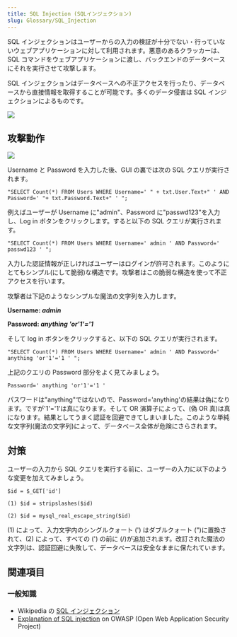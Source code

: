 ```yaml
---
title: SQL Injection (SQLインジェクション)
slug: Glossary/SQL_Injection
---
```


SQL インジェクションはユーザーからの入力の検証が十分でない・行っていないウェブアプリケーションに対して利用されます。悪意のあるクラッカーは、SQL コマンドをウェブアプリケーションに渡し、バックエンドのデータベースにそれを実行させて攻撃します。

SQL インジェクションはデータベースへの不正アクセスを行ったり、データベースから直接情報を取得することが可能です。多くのデータ侵害は SQL インジェクションによるものです。

[![](sql_inj_xss.gif)](http://www.acunetix.com/wp-content/uploads/2010/09/sql_inj_xss.gif)

## 攻撃動作

![](updates_loginscreen.png)

Username と Password を入力した後、GUI の裏では次の SQL クエリが実行されます。

```
"SELECT Count(*) FROM Users WHERE Username=' " + txt.User.Text+" ' AND Password=' "+ txt.Password.Text+" ' ";
```

例えばユーザーが Username に"admin"、Password に"passwd123"を入力し、Log in ボタンをクリックします。すると以下の SQL クエリが実行されます。

```
"SELECT Count(*) FROM Users WHERE Username=' admin ' AND Password=' passwd123 ' ";
```

入力した認証情報が正しければユーザーはログインが許可されます。このようにとてもシンプル(にして脆弱)な構造です。攻撃者はこの脆弱な構造を使って不正アクセスを行います。

攻撃者は下記のようなシンプルな魔法の文字列を入力します。

**Username: _admin_**

**Password: _anything 'or'1'='1_**

そして log in ボタンをクリックすると、以下の SQL クエリが実行されます。

```
"SELECT Count(*) FROM Users WHERE Username=' admin ' AND Password=' anything 'or'1'='1 ' ";
```

上記のクエリの Password 部分をよく見てみましょう。

```
Password=' anything 'or'1'='1 '
```

パスワードは"anything"ではないので、Password='anything'の結果は偽になります。ですが'1'='1'は真になります。そして OR 演算子によって、(偽 OR 真)は真になります。結果としてうまく認証を回避できてしまいました。このような単純な文字列(魔法の文字列)によって、データベース全体が危険にさらされます。

## 対策

ユーザーの入力から SQL クエリを実行する前に、ユーザーの入力に以下のような変更を加えてみましょう。

```
$id = $_GET['id']

(1) $id = stripslashes($id)

(2) $id = mysql_real_escape_string($id)
```

(1) によって、入力文字内のシングルクォート (') はダブルクォート (")に置換されて、(2) によって、すべての (') の前に (/)が追加されます。改訂された魔法の文字列は、認証回避に失敗して、データベースは安全なままに保たれています。

## 関連項目

### 一般知識

- Wikipedia の [SQL インジェクション](https://ja.wikipedia.org/wiki/SQLインジェクション)
- [Explanation of SQL injection](https://www.owasp.org/index.php/SQL_Injection) on OWASP (Open Web Application Security Project)
